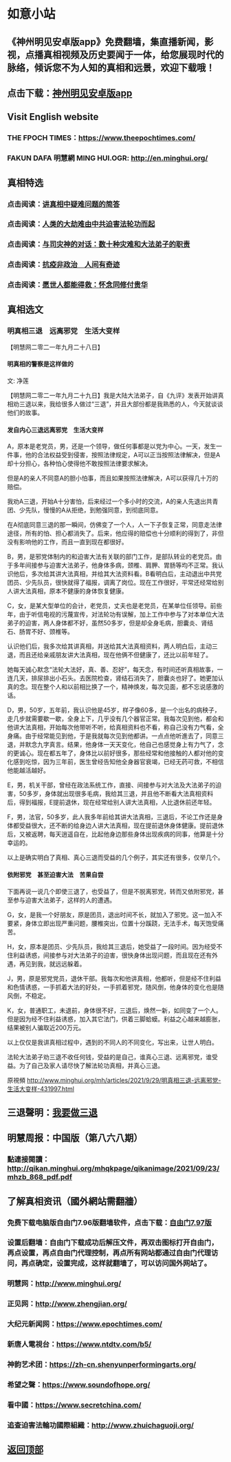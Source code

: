 # 如意小站

## 《神州明见安卓版app》免费翻墙，集直播新闻，影视，点播真相视频及历史要闻于一体，给您展现时代的脉络，倾诉您不为人知的真相和远景，欢迎下载哦！

## 点击下载：[神州明见安卓版app](https://github.com/pinhe91/tuiguang/files/7240768/_5.1.zip)

## Visit English website

### THE FPOCH TIMES：https://www.theepochtimes.com/

### FAKUN DAFA 明慧網 MING HUI.OGR: http://en.minghui.org/

## 真相特选

### 点击阅读：[讲真相中疑难问题的简答](https://github.com/pinhe91/jcxw3/tree/main)

### 点击阅读：[人类的大劫难由中共迫害法轮功而起](https://github.com/pinhe91/jcxw4/tree/main) 

### 点击阅读：[与司灾神的对话：数十种灾难和大法弟子的职责](https://github.com/pinhe91/jcxw1/tree/main) 

### 点击阅读：[抗疫非政治　人间有奇迹](https://github.com/pinhe91/jcxw2/tree/main) 

### 点击阅读：[愿世人都能得救：怀念同修付贵华](https://github.com/pinhe91/jcxw5/tree/main)

## 真相选文

### 明真相三退　远离邪党　生活大变样

【明慧网二零二一年九月二十八日】

#### 明真相的警察是这样做的

文: 净莲 

【明慧网二零二一年九月二十九日】我是大陆大法弟子，自《九评》发表开始讲真相劝三退以来，我给很多人做过“三退”，并且大部份都是我熟悉的人，今天就谈谈他们的故事。

#### 发自内心三退远离邪党　生活大变样

A，原本是老党员，男，还是一个领导，做任何事都是以党为中心。一天，发生一件事，他的合法权益受到侵害，按照法律规定，A可以正当按照法律解决，但是A却十分担心，各种怕心使得他不敢按照法律要求解决。

但是A的亲人不同意A的胆小怕事，而且如果按照法律解决，A可以获得几十万的赔偿。

我劝A三退，开始A十分害怕，后来经过一个多小时的交流，A的亲人先退出共青团、少先队，慢慢的A从拒绝，到勉强同意，到彻底同意。

在A彻底同意三退的那一瞬间，仿佛变了一个人，人一下子恢复正常，同意走法律途径，所有的怕、担心都消失了。后来，他应得的赔偿也十分顺利的得到了，非但没有影响他的工作，而且一直到现在都很好。

B，男，是邪党体制内的和迫害大法有关联的部门工作，是部队转业的老党员。由于多年间接参与迫害大法弟子，他身体多病，颈椎、肩胛、胃肠等均不正常。我认识他后，多次给其讲大法真相，并给其大法资料看。B看明白后，主动退出中共党团员、少先队员，很快就得了福报，调离了岗位。现在工作很好，平常还经常给别人讲大法真相，原本不健康的身体恢复健康。

C，女，是某大型单位的会计，老党员，丈夫也是老党员，在某单位任领导。前些年，由于听信电视的污蔑宣传，对法轮功有误解，加上工作中参与了对本单位大法弟子的迫害，两人身体都不好，虽然50多岁，但是却全身毛病，胆囊炎、肾结石、肠胃不好、颈椎等。

认识他们后，我多次给其讲真相，并送给其大法真相资料，两人明白后，主动三退，而且还给亲戚朋友讲大法真相，现在他俩不但健康了，还比以前年轻了。

她每天诚心默念“法轮大法好，真、善、忍好”，每天念，有时间还听真相故事，一连几天，排尿排出小石头。去医院检查，肾结石消失了，胆囊炎也好了。她更加认真的念。现在整个人和以前相比换了一个，精神焕发，每次见面，都不忘说感激的话。

D，男，50岁，五年前，我认识他是45岁，样子像60多，是一个出名的病秧子，走几步就需要歇一歇，全身上下，几乎没有几个器官正常。我每次见到他，都会和他讲大法真相，开始每次他带听不听，给真相资料也不看，称自己没有力气看，全身痛。由于经常能见到他，于是我就每次见到他都讲。一点点他听進去了，同意三退，并默念九字真言。结果，他身体一天天变化，他自己也感觉身上有力气了，念的更诚心。现在都五年了，身体比以前好很多，那些经常和他接触的人都对他的变化感到吃惊，因为三年前，医生曾经告知他全身器官衰竭，已经无药可救，不相信他能越活越好。

E，男，机关干部，曾经在政法系统工作，直接、间接参与对大法及大法弟子的迫害，50多岁，身体就出现很多毛病，我给其三退，并且他不断看大法真相资料后，得到福报，E提前退休，现在经常给别人讲大法真相，人比退休前还年轻。

F，男，法官，50多岁，此人我多年前给其讲大法真相，三退后，不论工作还是身体都受益很大，还不断的给身边人讲大法真相，现在提前退休身体健康。提前退休后，又被返聘，每天逍遥自在，比起他身边那些身体出现疾病的同事，他算是十分幸运的。

以上是确实明白了真相、真心三退而受益的几个例子，其实还有很多，仅举几个。

#### 依附邪党　甚至迫害大法　苦果自尝

下面再说一说几个即使三退了，也受益了，但是不脱离邪党，转而又依附邪党，甚至参与迫害大法弟子，这样的人的遭遇。

G，女，是我一个好朋友，原是团员，退出时间不长，就加入了邪党。这一加入不要紧，身体立即出现严重问题，腰椎突出，位置十分蹊跷，无法手术，每天饱受痛苦。

H，女，原本是团员、少先队员，我给其三退后，她受益了一段时间。因为经受不住利益诱惑，间接参与对大法弟子的迫害，很快身体出现问题，而且现在还有外遇，再见到我，就远远躲着。

J，男，原是邪党党员，退休干部。我每次和他讲真相，他都听，但是经不住利益和色情诱惑，一手抓着大法的好处，一手抓着邪党，随风倒，他身体的变化也是随风倒，不稳定。

K，女，普通职工，未退前，身体很不好，三退后，焕然一新，如同变了一个人。但是因为经不住利益诱惑，加入其它法门，供着三脚蛤蟆。利益之心越来越膨胀，结果被别人骗取近200万元。

以上仅仅是我讲真相过程中，遇到的不同人的不同变化，写出来，让世人明白。

法轮大法弟子劝三退不收任何钱，受益的是自己，谁真心三退、远离邪党，谁受益。为了自己及家人请尽快了解法轮功真相，并真心三退。

 原視頻 http://www.minghui.org/mh/articles/2021/9/29/明真相三退-远离邪党-生活大变样-431997.html

## 三退聲明：[我要做三退](http://tuidang.ddns.net/)

## 明慧周报：中国版（第八六八期）

### 點連接閱讀：http://qikan.minghui.org/mhqkpage/qikanimage/2021/09/23/mhzb_868_pdf.pdf

## 了解真相资讯（國外網站需翻牆）

### 免费下载电脑版自由门7.96版翻墙软件，点击下载：[自由门7.97版](https://github.com/pinhe91/tuiguang/files/6839679/fg797r.zip)

### 设置后翻墙：自由门下载成功后解压文件，再双击图标打开自由门，再点设置，再点自由门代理控制，再点所有网站都通过自由门代理访问，再点确定，设置完成，这样就翻墙了，可以访问国外网站了。

### 明慧网：http://www.minghui.org/

### 正见网：http://www.zhengjian.org/

### 大纪元新闻网：https://www.epochtimes.com/

### 新唐人電視台：https://www.ntdtv.com/b5/

### 神韵艺术团：https://zh-cn.shenyunperformingarts.org/

### 希望之聲：https://www.soundofhope.org/

### 看中國：https://www.secretchina.com/

### 追查迫害法輪功國際組織：http://www.zhuichaguoji.org/

## [返回顶部](https://git.io/Js3EY)
